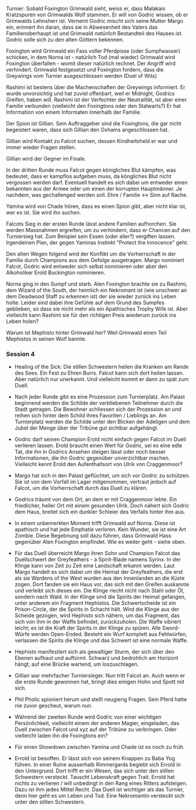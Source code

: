 Turnier:
Sobald Foxington Grimwald sieht, weiss er, dass Malakais Kratzspuren von Grimwalds Wolf stammen.
Er will von Godric wissen, ob er Grimwalds Lehnsherr ist. Verneint Godric mischt sich seine Mutter Margo ein, erinnert ihn daran, dass sie in Abwesenheit des Vaters das Familienoberhaupt ist und Grimwald _natürlich_ Bestandteil des Hauses ist. Godric solle sich zu den alten Göttern bekennen.

Foxington wird Grimwald ein Fass voller Pferdpisse (oder Sumpfwasser) schicken, in dem Norna ist - natürlich Tod (mal wieder)
Grimwald wird Foxington überfallen - womit dieser natürlich rechnet. Der Angriff wird verhindert. Grimwald festgesetzt und Foxington fordern, dass die Greywings vom Turnier ausgeschlossen werden (Duel of Wits)

Rashimi ist bestens über die Machenschaften der Greywings informiert. Er wurde unvorsichtig und hat zuviel offenbart, weil er Midnight, Godrics Greifen, haben will. Rashimi ist der Verfechter der Neutralität, ist aber einer Familie verbunden (vielleicht den Foxingtons oder den Stalwarts?) Er hat Information von einem Informaten innerhalb der Familie.

Der Spion ist Gillian. Sein Auftraggeber sind die Foxingtons, die gar nicht begeistert waren, dass sich Gillian den Oxhams angeschlossen hat.

Gillian wird Kontakt zu Falcot suchen, dessen Kindheitsheld er war und immer wieder Fragen stellen.

Gillian wird der Gegner im Finale.

In der dritten Runde muss Falcot gegen königliches Blut kämpfen, was bedeutet, dass er kampflos aufgeben muss, da köngliches Blut nicht vergossen werden darf. Eventuell handelt es sich dabei um entweder einen bekannten aus der Armee oder um einen der korrupten Hauptmänner. Je nachdem, was gechallenged werden soll. Ehre / Familie <-> Sinn auf Rache.

Yamina wird von Chade hören, dass es einen Spion gibt, aber nicht klar ist, wer es ist. Sie wird ihn suchen.

Falcots Sieg in der ersten Runde lässt andere Familien aufhorchen. Sie werden Massnahmen ergreifen, um zu verhindern, dass er Chancen auf den Turniersieg hat. Zum Beispiel sein Essen (oder aller?) vergiften lassen. Irgendeinen Plan, der gegen Yaminas Instinkt "Protect the Innocence" geht.

Den alten Wegen folgend wird der Konflikt um die Vorherrschaft in der Familie durch Champions aus dem Gefolge ausgetragen. Margo nominiert Falcot, Godric wird entweder sich selbst nominieren oder aber den Alkoholiker Erold Buckington nominieren.

Norna ging in den Sumpf und starb. Alen Foxington brachte sie zu Rashimi, dem Wizard of the South, der heimlich ein Nekromant ist (wie unschwer an dem Deadwood Staff zu erkennen ist) der sie wieder zurück ins Leben holte. Leider sind dabei ihre Gefühle auf dem Grund des Sumpfes geblieben, so dass sie nicht mehr als ein Apathisches Trophy Wife ist. Aber vielleicht kann Rashimi sie für den richtigen Preis wiederum zurück ins Leben holen?

Warum ist Mephisto hinter Grimwald her? Weil Grimwald einen Teil Mephistos in seinen Wolf bannte.

### Session 4
- Healing of the Sick: Die stillen Schwestern heilen die Kranken am Rande des Sees. Ein Fest zu Ehren Burrs. Falcot kann sich dort heilen lassen. Aber natürlich nur unerkannt. Und vielleicht kommt er dann zu spät zum Duell.

- Nach jeder Runde gibt es eine Prozession zum Turnierplatz. Am Palast beginnend werden die Schilde der verbliebenen Teilnehmer durch die Stadt getragen. Die Bewohner schliessen sich der Prozession an und reihen sich hinter dem Schild ihres Favoriten / Lieblings an. Am Turnierplatz werden die Schilde unter den Blicken der Adeligen und dem Jubel der Menge über der Tribüne gut sichtbar aufgehängt.

- Godric darf seinen Champion Erold nicht einfach gegen Falcot im Duell verlieren lassen. Erold braucht einen Wert für Godric, sei es eine edle Tat, die ihn in Godrics Ansehen steigen lässt oder noch besser Informationen, die ihn Godric gegenüber unverzichtbar machen. Vielleicht kennt Erold den Aufenthaltsort von Ulrik von Craggenmoor?

- Margo hat sich in den Palast geflüchtet, um sich vor Godric zu schützen. Sie ist von dem Vorfall im Lager mitgenommen, vertraut jedoch auf Falcot, um die Vorherrschaft durch das Duell zu klären.

- Godrics träumt von dem Ort, an dem er mit Craggenmoor lebte. Ein friedlicher, heller Ort mit einem gesunden Ulrik. Doch nähert sich Godric dem Haus, breitet sich ein dunkler Schleier des Verfalls hinter ihm aus.

- In einem unbemerkten Moment trifft Grimwald auf Norna. Diese ist apathisch und hat jede Emphatie verloren. Kein Wunder, sie ist eine Art Zombie. Diese Begebnung soll dazu führen, dass Grimwald Hass gegenüber Alen Foxington empfindet. Wie es weiter geht - siehe oben.

- Für das Duell überreicht Margo ihren Sohn und Champion Falcot das Duellschwert der Greyfeathers - a Spirit-Blade namens Syrinx. In der Klinge kann von Zeit zu Zeit eine Landschaft erkannt werden. Laut Margo handelt es sich dabei um die Heimat der Greyfeathers, die erst als sie Wardens of the West wurden aus den Innenlanden an die Küste zogen. Dort fanden sie ein Haus vor, das sich mit den Greifen auskannte und verleibt sich dieses ein. Die Klinge riecht nicht nach Stahl oder Öl, sondern nach Wald. In der Klinge sind die Spirits der Heimat gefangen, unter anderem ein Fragment Hephistos. Die Schwertscheide ist ein Prison-Circle, der die Spirits in Schacht hält. Wird die Klinge aus der Scheide gezogen, wird Hephisto sich nähern, um das Fragment, das sich von ihm in der Waffe befindet, zurückzuholen. Die Waffe vibriert leicht; es ist die Kraft der Spirits in der Klinge zu spüren. Alle Sword-Würfe werden Open-Ended. Besteht ein Wurf komplett aus Fehlwürfen, verlassen die Spirits die Klinge und das Schwert ist eine normale Waffe.

- Hephisto manifestiert sich als gewaltiger Sturm, der sich über den Ebenen aufbaut und auftürmt. Schwarz und bedrohlich am Horizont hängt, auf eine Brücke wartend, um loszuschlagen.

- Gillian war mehrfacher Turniersieger. Nun tritt Falcot an. Auch wenn er die erste Runde gewonnen hat, bringt dies einigen Hohn und Spott mit sich.

- Phil Pholic spioniert herum und stellt neugierig Fragen. Sein Pferd hatte nie zuvor gescheut, warum nun.

- Während der zweiten Runde wird Godric von einer wichtigen Persönlichkeit, vielleicht einem der anderen Magier, eingeladen, das Duell zwischen Falcot und xyz auf der Tribüne zu verbringen. Oder vielleicht laden ihn die Foxingtons ein?

- Für einen Showdown zwischen Yamina und Chade ist es noch zu früh.

- Errold ist besoffen. Er lässt sich von seinem Knappen zu Baba Yog führen. In einer Ruine ausserhalb Rimmergards begiebt sich Errold in den Untergrund. Dort trifft er ein Wesen, das sich unter den stillen Schwestern versteckt. Tauscht Lebenskraft gegen Trait. Errold hat nichts zu verlieren / will unbedingt in den Rang eines Ritters aufsteigen. Dazu ist ihm jedes Mittel Recht. Das Duell ist wichtiger als das Turnier, denn hier geht es um Leben und Tod. Eine Nekromantin versteckt sich unter den stillen Schwestern.
